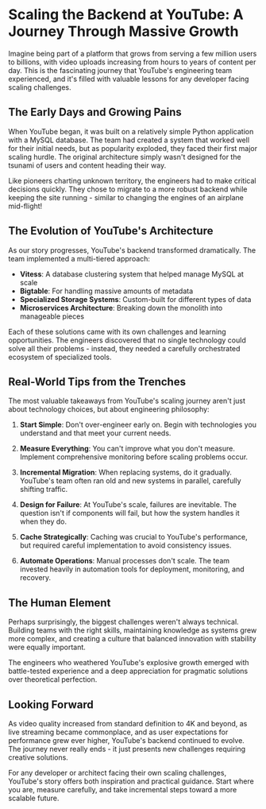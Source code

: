 # Scaling the Backend at YouTube: A Journey Through Massive Growth

Imagine being part of a platform that grows from serving a few million users to billions, with video uploads increasing from hours to years of content per day. This is the fascinating journey that YouTube's engineering team experienced, and it's filled with valuable lessons for any developer facing scaling challenges.

## The Early Days and Growing Pains

When YouTube began, it was built on a relatively simple Python application with a MySQL database. The team had created a system that worked well for their initial needs, but as popularity exploded, they faced their first major scaling hurdle. The original architecture simply wasn't designed for the tsunami of users and content heading their way.

Like pioneers charting unknown territory, the engineers had to make critical decisions quickly. They chose to migrate to a more robust backend while keeping the site running - similar to changing the engines of an airplane mid-flight!

## The Evolution of YouTube's Architecture

As our story progresses, YouTube's backend transformed dramatically. The team implemented a multi-tiered approach:

- **Vitess**: A database clustering system that helped manage MySQL at scale
- **Bigtable**: For handling massive amounts of metadata
- **Specialized Storage Systems**: Custom-built for different types of data
- **Microservices Architecture**: Breaking down the monolith into manageable pieces

Each of these solutions came with its own challenges and learning opportunities. The engineers discovered that no single technology could solve all their problems - instead, they needed a carefully orchestrated ecosystem of specialized tools.

## Real-World Tips from the Trenches

The most valuable takeaways from YouTube's scaling journey aren't just about technology choices, but about engineering philosophy:

1. **Start Simple**: Don't over-engineer early on. Begin with technologies you understand and that meet your current needs.

2. **Measure Everything**: You can't improve what you don't measure. Implement comprehensive monitoring before scaling problems occur.

3. **Incremental Migration**: When replacing systems, do it gradually. YouTube's team often ran old and new systems in parallel, carefully shifting traffic.

4. **Design for Failure**: At YouTube's scale, failures are inevitable. The question isn't if components will fail, but how the system handles it when they do.

5. **Cache Strategically**: Caching was crucial to YouTube's performance, but required careful implementation to avoid consistency issues.

6. **Automate Operations**: Manual processes don't scale. The team invested heavily in automation tools for deployment, monitoring, and recovery.

## The Human Element

Perhaps surprisingly, the biggest challenges weren't always technical. Building teams with the right skills, maintaining knowledge as systems grew more complex, and creating a culture that balanced innovation with stability were equally important.

The engineers who weathered YouTube's explosive growth emerged with battle-tested experience and a deep appreciation for pragmatic solutions over theoretical perfection.

## Looking Forward

As video quality increased from standard definition to 4K and beyond, as live streaming became commonplace, and as user expectations for performance grew ever higher, YouTube's backend continued to evolve. The journey never really ends - it just presents new challenges requiring creative solutions.

For any developer or architect facing their own scaling challenges, YouTube's story offers both inspiration and practical guidance. Start where you are, measure carefully, and take incremental steps toward a more scalable future.
